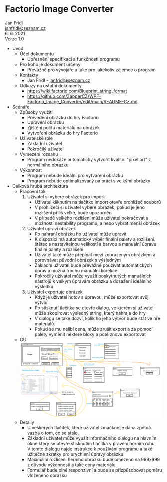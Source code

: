 # Factorio Image Converter

Jan Frídl <br/>
janfridl@seznam.cz <br/>
6. 6. 2021 <br/>
Verze 1.0

* Úvod
  * Účel dokumentu
    * Upřesnění specifikací a funkčnosti programu
  * Pro koho je dokument určený
    * Převážně pro vývojáře a také pro jakékoliv zájemce o program
  * Kontakty
    * Jan Frídl - janfridl@seznam.cz
  * Odkazy na ostatní dokumenty
    * https://wiki.factorio.com/Blueprint_string_format
    * https://github.com/ZapperCZ/WPF-Factorio_Image_Converter/edit/main/README-CZ.md
* Scénáře
  * Způsoby využití
    * Převedení obrázku do hry Factorio
    * Upravení obrázku
    * Zjištění počtu materiálu na obrázek
    * Vytvoření obrázku do hry Factorio
  * Uživatelské role
    * Základní uživatel
    * Pokročilý uživatel
  * Vymezení rozsahu
    * Program nedokáže automaticky vytvořit kvalitní "pixel art" z normálního obrázku
  * Výkonnost
    * Program nebude ideální pro vytváření obrázku
    * Program nebude optimalizovaný na práci s velkými obrázky 
* Celková hrubá architektura
  * Pracovní tok
    1. Uživatel si vybere obrázek pro import
       * Uživatel kliknutím na tlačítko Import otevře prohlížeč souborů
       * V prohlížeči si uživatel vybere obrázek, pokud je jeho rozlišení příliš velké, bude upozorněn
       * V případě velkého rozlišení může uživatel pokračovat s možností nestability programu, a nebo vybrat menší obrázek
    2. Uživatel upraví obrázek
       * Po nahrání obrázku ho uživatel může upravit
       * K dispozici má automatický výběr finální palety a rozlišení, štětec s nastavitelnou velikostí a barvou a manuální úpravu finální palety a rozlišení
       * Uživatel také může přepínat mezi zobrazeným obrázkem a porovnávat původní obrázek s výsledným
       * Základní uživatel bude převážně používat automatických úprav a možná trochu manuální korekce
       * Pokročilý uživatel může využít poskytnutých manuálních nástrojů k velkým úpravám obrázku a dosažení ideálního výsledku
    3. Uživatel exportuje obrázek
       * Když je uživatel hotov s úpravou, může exportovat svůj výtvor
       * Po stisknutí tlačítka se otevře dialog, ve kterém si uživatel může zkopírovat výsledný string, který nahraje do hry
       * V dialogu se také dozví, kolik ho jeho výtvor bude stát ve hře materiálů.
       * Pokud se mu nelíbí cena, může zrušit export a za pomocí palety vyměnit některé bloky a poté znovu exportovat
  * GUI
     ![Program GUI](GUI_Diagram.png)
  * Detaily
    * U veškerých tlačítek, které uživatel zmáčkne je dána zpětná vazba o tom, co se stalo.
    * Základní uživatel může využít informačního dialogu na hlavním okně který se otevře stisknutím tlačítka v pravém horním rohu.<br/>V tomto dialogu najde instrukce k používání programu a také užitečné zkratky pro urychlení úpravy obrázku
    * Maximální rozlišení herního obrázku bude omezeno na 999x999 z důvodu výkonnosti a také ceny materiálu
    * Formulář bude plně responzivní a bude se přízpůsobovat poměru vloženého obrázku
